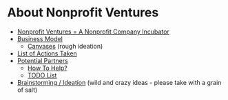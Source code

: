# About Nonprofit Ventures

* [Nonprofit Ventures = A Nonprofit Company Incubator](nonprofit-company-incubator.md)
* [Business Model](business-model.md)
  * [Canvases](business-model-canvas) (rough ideation)
* [List of Actions Taken](actions-taken.md)
* [Potential Partners](potential-partners.md)
  * [How To Help?](how-to-help.md)
  * [TODO List](todo-list.md)
* [Brainstorming / Ideation](business-model-brainstorming.md) (wild and crazy ideas - please take with a grain of salt)
